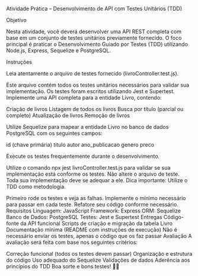 Atividade Prática – Desenvolvimento de API com Testes Unitários (TDD)

Objetivo

Nesta atividade, você deverá desenvolver uma API REST completa com base em um conjunto de testes unitários previamente fornecido. O foco principal é praticar o Desenvolvimento Guiado por Testes (TDD) utilizando Node.js, Express, Sequelize e PostgreSQL.

Instruções

Leia atentamente o arquivo de testes fornecido (livroController.test.js).

Este arquivo contém todos os testes unitários necessários para validar sua implementação.
Os testes foram escritos utilizando Jest e Supertest.
Implemente uma API completa para a entidade Livro, contendo:

Criação de livros
Listagem de todos os livros
Busca por título (parcial ou completo)
Atualização de livros
Remoção de livros

Utilize Sequelize para mapear a entidade Livro no banco de dados PostgreSQL com os seguintes campos:

id (chave primária)
titulo
autor
ano_publicacao
genero
preco

Execute os testes frequentemente durante o desenvolvimento.

Utilize o comando npx jest livroController.test.js para validar se sua implementação está conforme os testes.
Não altere o arquivo de teste. Toda sua implementação deve se adequar a ele.
Dica importante: Utilize o TDD como metodologia.

Primeiro rode os testes e veja as falhas.
Implemente o mínimo necessário para passar em cada teste.
Refatore seu código conforme necessário.
Requisitos
Linguagem: JavaScript
Framework: Express
ORM: Sequelize
Banco de Dados: PostgreSQL
Testes: Jest e Supertest
Entregas
Código-fonte da API funcional
Scripts de criação e migração da tabela Livro
Documentação mínima (README com instruções de execução)
Não é necessário enviar os testes, apenas o código que os faz passar
Avaliação
A avaliação será feita com base nos seguintes critérios:

Correção funcional (todos os testes devem passar)
Organização e estrutura do código
Uso adequado do Sequelize
Validações de dados
Aderência aos princípios do TDD
Boa sorte e bons testes! 🧪🚀